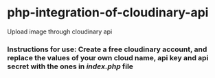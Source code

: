 # php-integration-of-cloudinary-api
Upload image through cloudinary api

### Instructions for use: Create a free cloudinary account, and replace the values of your own cloud name, api key and api secret with the ones in *index.php* file
